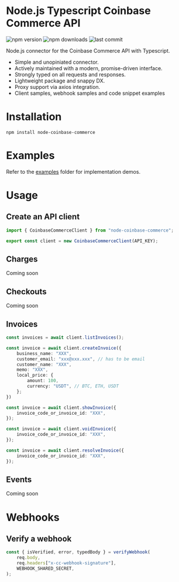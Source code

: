 # Node.js Typescript Coinbase Commerce API

![npm version](https://img.shields.io/npm/v/node-coinbase-commerce)
![npm downloads](https://img.shields.io/npm/dt/node-coinbase-commerce)
![last commit](https://img.shields.io/github/last-commit/re4gd/node-coinbase-commerce)

Node.js connector for the Coinbase Commerce API with Typescript.

- Simple and unopiniated connector.
- Actively maintained with a modern, promise-driven interface.
- Strongly typed on all requests and responses.
- Lightweight package and snappy DX.
- Proxy support via axios integration.
- Client samples, webhook samples and code snippet examples

# Installation

`npm install node-coinbase-commerce`

# Examples

Refer to the [examples](./examples) folder for implementation demos.

# Usage

## Create an API client

```typescript
import { CoinbaseCommerceClient } from "node-coinbase-commerce";

export const client = new CoinbaseCommerceClient(API_KEY);
```

## Charges

Coming soon

## Checkouts

Coming soon

## Invoices

```typescript
const invoices = await client.listInvoices();
```

```typescript
const invoice = await client.createInvoice({
	business_name: "XXX",
	customer_email: "xxx@xxx.xxx", // has to be email
	customer_name: "XXX",
	memo: "XXX",
	local_price: {
		amount: 100,
		currency: "USDT", // BTC, ETH, USDT
	};
})
```

```typescript
const invoice = await client.showInvoice({
	invoice_code_or_invoice_id: "XXX",
});
```

```typescript
const invoice = await client.voidInvoice({
	invoice_code_or_invoice_id: "XXX",
});
```

```typescript
const invoice = await client.resolveInvoice({
	invoice_code_or_invoice_id: "XXX",
});
```

## Events

Coming soon

# Webhooks

## Verify a webhook

```typescript
const { isVerified, error, typedBody } = verifyWebhook(
	req.body,
	req.headers["x-cc-webhook-signature"],
	WEBHOOK_SHARED_SECRET,
);
```
